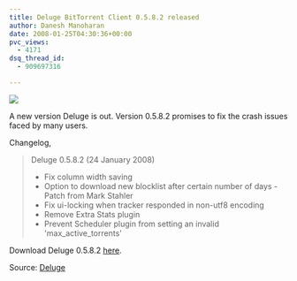 ```yaml
---
title: Deluge BitTorrent Client 0.5.8.2 released
author: Danesh Manoharan
date: 2008-01-25T04:30:36+00:00
pvc_views:
  - 4171
dsq_thread_id:
  - 909697316

---
```

![][1]

A new version Deluge is out. Version 0.5.8.2 promises to fix the crash issues faced by many users.

Changelog,

> Deluge 0.5.8.2 (24 January 2008)
> 
>   * Fix column width saving
>   * Option to download new blocklist after certain number of days - Patch from Mark Stahler
>   * Fix ui-locking when tracker responded in non-utf8 encoding
>   * Remove Extra Stats plugin
>   * Prevent Scheduler plugin from setting an invalid 'max\_active\_torrents'

Download Deluge 0.5.8.2 [here][2].

Source: [Deluge][3]

 [1]: http://img214.imageshack.us/img214/3897/deluge0582li0.jpg
 [2]: http://www.deluge-torrent.org/downloads.php
 [3]: http://www.deluge-torrent.org/